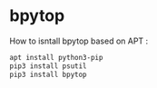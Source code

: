 # bpytop

How to isntall bpytop based on APT :

```bash
apt install python3-pip
pip3 install psutil
pip3 install bpytop
```
